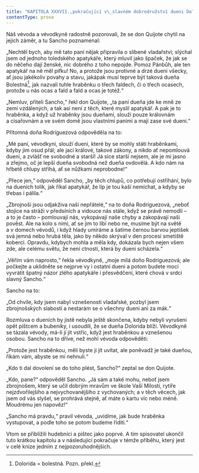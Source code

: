 ```yaml
---
title: "KAPITOLA XXXVII.,pokračující v\_slavném dobrodružství dueni Doloridy."
contentType: prose
---
```


  

Náš vévoda a vévodkyně radostně pozorovali, že se don Quijote chytil na jejich záměr, a tu Sancho poznamenal:

„Nechtěl bych, aby mě tato paní nějak připravila o slíbené vladařství; slýchal jsem od jednoho toledského apatykáře, který mluvil jako špaček, že jak se do něčeho dají ženské, nic dobrého z toho nepojde. Pomoz Pánbůh, ale ten apatykář na ně měl pifku! No, a protože jsou protivné a drzé dueni všecky, ať jsou jakékoliv povahy a stavu, jakápak musí teprve být taková dueňa Bolestná[^4], jak nazvali tuhle hraběnku o třech faldech, či o třech ocasech, protože u nás ocas a fald a fald a ocas je totéž.“

„Nemluv, příteli Sancho,“ řekl don Quijote, „ta paní dueňa jde ke mně ze zemí vzdálených, a tak asi není z těch, které myslil apatykář. A pak je to hraběnka, a když už hraběnky jsou dueňami, slouží pouze královnám a císařovnám a ve svém domě jsou vlastními paními a mají zase své dueni.“

Přítomná doňa Rodríguezová odpověděla na to:

„Mé paní, vévodkyni, slouží dueni, které by se mohly státi hraběnkami, kdyby jim osud přál; ale jací králové, takové zákony, a nikdo ať nepomlouvá dueni, a zvlášť ne svobodné a starší! Já sice starší nejsem, ale je mi jasno a zřejmo, oč je lepší dueňa svobodná než dueňa ovdovělá. A kdo nám na hřbetě chlupy stříhá, ať se nůžkami neprobodne!“

„Přece jen,“ odpověděl Sancho, „by těch chlupů, co potřebují ostříhání, bylo na dueních tolik, jak říkal apatykář, že líp je tou kaší nemíchat, a kdyby se třebas i pálila.“

„Zbrojnoši jsou odjakživa naši nepřátelé,“ na to doňa Rodríguezová, „neboť stojíce na stráži v předsíních a vidouce nás stále, když se právě nemodlí – a to je často – pomlouvají nás, vykopávají naše chyby a zakopávají naši pověst. Ale na kolo s nimi, ať se jim to líbí nebo ne, musíme být na světě a v domech vévodů, i když hlady umíráme a šatíme černou barvou jeptišek svá jemná nebo hrubá těla, jako by někdo skrýval v den procesí smetiště koberci. Opravdu, kdybych mohla a měla kdy, dokázala bych nejen všem zde, ale celému světu, že není ctnosti, která by dueni scházela.“

„Věřím vám naprosto,“ řekla vévodkyně, „moje milá doňo Rodríguezová; ale počkejte a uklidněte se nejprve vy i ostatní dueni a potom budete moci vyvrátit špatný názor zlého apatykáře i přesvědčení, které chová v srdci slavný Sancho.“

Sancho na to:

„Od chvíle, kdy jsem nabyl vznešenosti vladařské, pozbyl jsem zbrojnošských slabostí a nestarám se o všechny dueni ani za mák.“

Rozmluva o dueních by jistě nebyla ještě skončena, kdyby nebyli vyrušeni opět pištcem a bubeníky, i usoudili, že se dueňa Dolorida blíží. Vévodkyně se tázala vévody, má-li jí jít vstříc, když jest hraběnkou a vznešenou osobou. Sancho na to dříve, než mohl vévoda odpověděti:

„Protože jest hraběnkou, měli byste ji jít uvítat, ale poněvadž je také dueňou, říkám vám, abyste se mi nehnuli.“

„Kdo ti dal dovolení se do toho plést, Sancho?“ zeptal se don Quijote.

„Kdo, pane?“ odpověděl Sancho. „Já sám a také mohu, neboť jsem zbrojnošem, který se učil dobrým mravům ve škole Vaší Milosti, rytíře nejzdvořilejšího a nejvychovanějšího z vychovaných; a v těch věcech, jak jsem od vás slyšel, se prohrává stejně, ať máte o kartu víc nebo méně. Moudrému jen napověz!“

„Sancho má pravdu,“ pravil vévoda, „uvidíme, jak bude hraběnka vystupovat, a podle toho se potom budeme říditi.“

Vtom se přiblížili hudebníci a pištec jako poprvé. A tím spisovatel ukončil tuto krátkou kapitolu a v následující pokračuje v témže příběhu, který jest v celé knize jedním z nejpozoruhodnějších.

[^4]: Dolorida = bolestná. Pozn. překl.
